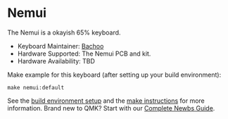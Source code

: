 # Nemui

<!-- ![Nemui]() -->

The Nemui is a okayish 65% keyboard.

* Keyboard Maintainer: [Bachoo](https://github.com/cBachoo/)
* Hardware Supported: The Nemui PCB and kit.
* Hardware Availability: TBD <!-- [PCB & Kit]() -->

Make example for this keyboard (after setting up your build environment):

    make nemui:default

See the [build environment setup](https://docs.qmk.fm/#/getting_started_build_tools) and the [make instructions](https://docs.qmk.fm/#/getting_started_make_guide) for more information. Brand new to QMK? Start with our [Complete Newbs Guide](https://docs.qmk.fm/#/newbs).
